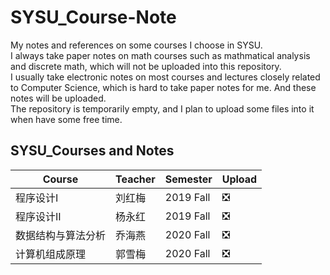 # SYSU_Course-Note

My notes and references on some courses I choose in SYSU.  
I always take paper notes on math courses such as mathmatical analysis and discrete math, which will not be uploaded into this repository.  
I usually take electronic notes on most courses and lectures closely related to Computer Science, which is hard to take paper notes for me. And these notes will be uploaded.  
The repository is temporarily empty, and I plan to upload some files into it when have some free time.

## SYSU_Courses and Notes

| Course             | Teacher | Semester  | Upload                        |
| ------------------ | ------- | --------- | ----------------------------- |
| 程序设计I          | 刘红梅  | 2019 Fall | :negative_squared_cross_mark: |
| 程序设计II         | 杨永红  | 2019 Fall | :negative_squared_cross_mark: |
| 数据结构与算法分析 | 乔海燕  | 2020 Fall | :negative_squared_cross_mark: |
| 计算机组成原理     | 郭雪梅  | 2020 Fall | :negative_squared_cross_mark: |

